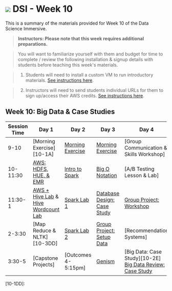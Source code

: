 # ![](https://ga-dash.s3.amazonaws.com/production/assets/logo-9f88ae6c9c3871690e33280fcf557f33.png) DSI - Week 10

This is a summary of the materials provided for Week 10 of the Data Science Immersive.

> **Instructors: Please note that this week requires additional preparations.**

> You will want to familiarize yourself with them and budget for time to complete / review the following installation & signup details with students before teaching this week's materials.

> 1. Students will need to install a custom VM to run introductory materials. [See instructions here](https://github.com/ga-students/DSI_SM_01/blob/master/curriculum/week-09/VM-big-data-setup.md).

> 2. Instructors will need to send students individual URLs for them to sign up/access their AWS credits. [See instructions here](https://github.com/ga-students/DSI_SM_01/blob/master/curriculum/week-09/VM-big-data-setup.md).

## Week 10: Big Data & Case Studies

Session Time | Day 1 | Day 2 | Day 3 | Day 4 | Day 5
 --- | --- | --- | --- | ---  | ---
9-10 | [Morning Exercise][10-1A]             | [Morning Exercise][10-3A]           | [Morning Exercise][10-4A]         | [Group Communication & Skills Workshop]             | [Morning Exercise][10-5A]
10-11:30 |[AWS: HDFS, HUE, & EMR][10-1AA]        | [Intro to Spark][10-3B]             |  [Big O Notation][10-4B] | [A/B Testing Lesson & Lab]   | [Spark: Case Study][10-3E] 
11:30-1 | [AWS + Hive Lab][10-1BB]  & [Hive Wordcount Lab][10-1CC]   | [Spark Lab 1][10-3C]      | [Database Design: Case Study][10-4B]       | [Group Project: Workshop][10-5D]  | [Group Project: Workshop][10-5C] or [Review]
2-3:30 | [Map Reduce & NLTK][10-3DD]         | [Spark Lab 2][10-3D]         | [Group Project: Setup Data][10-4C]       |  [Recommendation Systems]    | [Group Project: Workshop][10-5D]
3:30-5 | [Capstone Projects]    |  [Outcomes 4-5:15pm]       | [Genism][10-3E]| [Big Data: Case Study][10-2E] [Big Data Review: Case Study][10-4ZZ]    | [Student Presentations][10-5E]

[10-1AA]: 1.2-lesson-AWS-EMR
[10-1BB]: 1.3-lab-Hive-Queries
[10-1CC]: 1.4-lesson-Hive
[10-1DD]: 

[10-3A]: #
[10-3B]: 2.1-lesson-Spark-Intro
[10-3C]: 2.2-lab-Spark-Lab-1
[10-3D]: 2.3-lab-Spark-Lab-2
[10-3E]: 2.4-lesson-Spark-Case-Study
[10-3F]: group-lab

[10-4A]: group-lab
[10-4B]: 3.1-lesson-database-design-study
[10-4C]: group-lab
[10-4D]: group-lab
[10-4E]:group-lab
[10-4F]: group-lab
[10-4ZZ]: 5.1-lesson-big-data-review-case-study

[10-5A]: ../recurring-materials/reflection
[10-5B]: 5.1-lesson
[10-5C]: group-lab
[10-5D]: group-lab
[10-5E]: ../recurring-materials/project-show-and-tell
[10-5F]: ./instructor-contributions/
